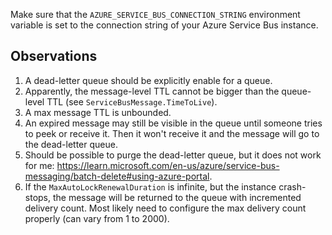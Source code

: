 Make sure that the `AZURE_SERVICE_BUS_CONNECTION_STRING` environment variable is set to the connection string of your
Azure Service Bus instance.

## Observations

1. A dead-letter queue should be explicitly enable for a queue.
2. Apparently, the message-level TTL cannot be bigger than the queue-level TTL (see `ServiceBusMessage.TimeToLive`).
3. A max message TTL is unbounded.
4. An expired message may still be visible in the queue until someone tries to peek or receive it. Then it won't receive
   it and the message will go to the dead-letter queue.
5. Should be possible to purge the dead-letter queue, but it does not work for
   me: https://learn.microsoft.com/en-us/azure/service-bus-messaging/batch-delete#using-azure-portal.
6. If the `MaxAutoLockRenewalDuration` is infinite, but the instance crash-stops, the message will be returned to the
   queue with incremented delivery count. Most likely need to configure the max delivery count properly (can vary from 1
   to 2000).
